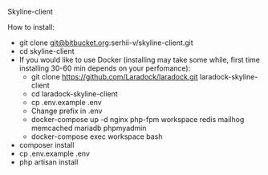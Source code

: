 Skyline-client

How to install:

- git clone git@bitbucket.org:serhii-v/skyline-client.git
- cd skyline-client
- If you would like to use Docker (installing may take some while, first time installing 30-60 min depends on your perfomance):
    - git clone https://github.com/Laradock/laradock.git laradock-skyline-client
    - cd laradock-skyline-client
    - cp .env.example .env
    - Change prefix in .env
    - docker-compose up -d nginx php-fpm workspace redis mailhog memcached mariadb phpmyadmin
    - docker-compose exec workspace bash
- composer install
- cp .env.example .env
- php artisan install
